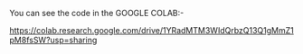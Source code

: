 You can see the code in the GOOGLE COLAB:-

https://colab.research.google.com/drive/1YRadMTM3WIdQrbzQ13Q1gMmZ1pM8fsSW?usp=sharing
